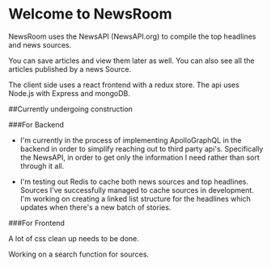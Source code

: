 # Welcome to NewsRoom

NewsRoom uses the NewsAPI (NewsAPI.org) to compile the top headlines and news sources.

You can save articles and view them later as well. You can also see all the articles published by a news Source.

The client side uses a react frontend with a redux store.
The api uses Node.js with Express and mongoDB.


##Currently undergoing construction

###For Backend

* I'm currently in the process of implementing ApolloGraphQL in the backend in order to simplify reaching out to third party api's. Specifically the NewsAPI, in order to get only the information I need rather than sort through it all.

* I'm testing out Redis to cache both news sources and top headlines. Sources I've successfully managed to cache sources in development. I'm working on creating a linked list structure for the headlines which updates when there's a new batch of stories.

###For Frontend

A lot of css clean up needs to be done.

Working on a search function for sources.
